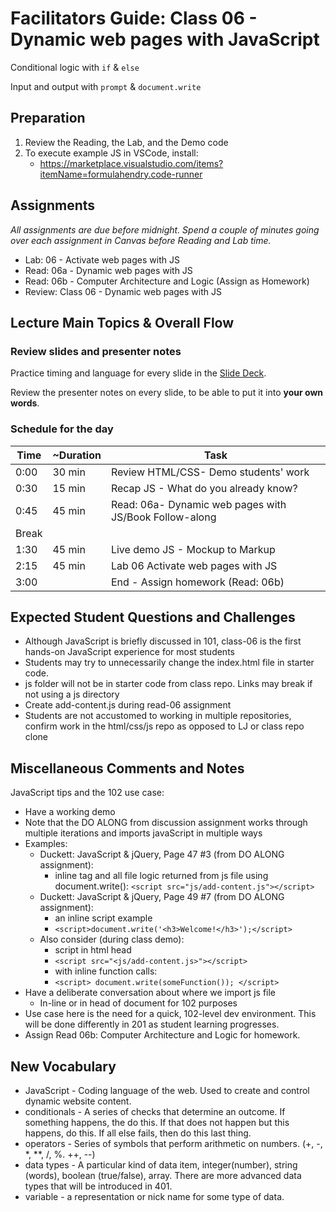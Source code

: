 # Facilitators Guide: Class 06 - Dynamic web pages with JavaScript

Conditional logic with `if` & `else`

Input and output with `prompt` & `document.write`

## Preparation

1. Review the Reading, the Lab, and the Demo code
1. To execute example JS in VSCode, install:
    - <https://marketplace.visualstudio.com/items?itemName=formulahendry.code-runner>

## Assignments

*All assignments are due before midnight. Spend a couple of minutes going over each assignment in Canvas before Reading and Lab time.*

- Lab: 06 - Activate web pages with JS
- Read: 06a - Dynamic web pages with JS
- Read: 06b - Computer Architecture and Logic  (Assign as Homework)
- Review: Class 06 - Dynamic web pages with JS

## Lecture Main Topics & Overall Flow

### Review slides and presenter notes

Practice timing and language for every slide in the [Slide Deck](https://docs.google.com/presentation/d/1NlKlBgC3bN0r1zmwrVD5eREgQk-KiloFsJhT7Uy0n10/edit).

Review the presenter notes on every slide, to be able to put it into **your own words**.

### Schedule for the day

|  Time  |  ~Duration|   Task                                                 |
|---     |---        |---                                                     |
|  0:00  |  30 min   |  Review HTML/CSS- Demo students' work                  |
|  0:30  |  15 min   |  Recap JS - What do you already know?                  |
|  0:45  |  45 min   |  Read: 06a- Dynamic web pages with JS/Book Follow-along|
|  Break |           |                                                        |
|  1:30  |  45 min   |  Live demo JS - Mockup to Markup                       |
|  2:15  |  45 min   |  Lab 06 Activate web pages with JS                     |
|  3:00  |           |  End - Assign homework (Read: 06b)                     |

## Expected Student Questions and Challenges

- Although JavaScript is briefly discussed in 101, class-06 is the first hands-on JavaScript experience for most students
- Students may try to unnecessarily change the index.html file in starter code.
- js folder will not be in starter code from class repo.  Links may break if not using a js directory
- Create add-content.js during read-06 assignment
- Students are not accustomed to working in multiple repositories, confirm work in the html/css/js repo as opposed to LJ or class repo clone

## Miscellaneous Comments and Notes

JavaScript tips and the 102 use case:

- Have a working demo
- Note that the DO ALONG from discussion assignment works through multiple iterations and imports javaScript in multiple ways
- Examples:
  - Duckett: JavaScript & jQuery, Page 47 #3 (from DO ALONG assignment):
    - inline tag and all file logic returned from js file using document.write():  `<script src="js/add-content.js"></script>`
  - Duckett: JavaScript & jQuery, Page 49 #7 (from DO ALONG assignment):
    - an inline script example
    - `<script>document.write('<h3>Welcome!</h3>');</script>`
  - Also consider (during class demo):
    - script in html head
    - `<script src="<js/add-content.js>"></script>`
    - with inline function calls:
    - `<script> document.write(someFunction()); </script>`
- Have a deliberate conversation about where we import js file
  - In-line or in head of document for 102 purposes
- Use case here is the need for a quick, 102-level dev environment.  This will be done differently in 201 as student learning progresses.
- Assign Read 06b: Computer Architecture and Logic for homework.

## New Vocabulary

- JavaScript - Coding language of the web.  Used to create and control dynamic website content.
- conditionals - A series of checks that determine an outcome.  If something happens, the do this.  If that does not happen but this happens, do this.  If all else fails, then do this last thing.
- operators - Series of symbols that perform arithmetic on numbers.  (+, -, *, **, /, %. ++, --)
- data types - A particular kind of data item, integer(number), string (words), boolean (true/false), array.  There are more advanced data types that will be introduced in 401.
- variable - a representation or nick name for some type of data.
